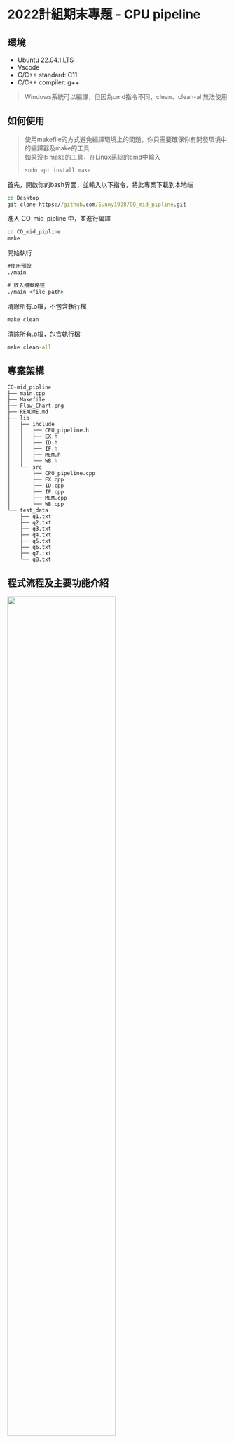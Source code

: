 # 2022計組期末專題 - CPU pipeline

## 環境
* Ubuntu 22.04.1 LTS
* Vscode
* C/C++ standard: C11
* C/C++ compiler: g++
> Windows系統可以編譯，但因為cmd指令不同，clean、clean-all無法使用


## 如何使用

> 使用makefile的方式避免編譯環境上的問題，你只需要確保你有開發環境中的編譯器及make的工具 \
> 如果沒有make的工具，在Linux系統的cmd中輸入 
> ```cmd 
> sudo apt install make
> ```


首先，開啟你的bash界面，並輸入以下指令，將此專案下載到本地端

```cmd
cd Desktop
git clone https://github.com/Sunny1928/CO_mid_pipline.git
```
進入 CO_mid_pipline 中，並進行編譯
```cmd
cd CO_mid_pipline
make
```
開始執行
```cmd
#使用預設
./main 

# 放入檔案路徑
./main <file_path>
```
清除所有.o檔，不包含執行檔
```cmd
make clean
```
清除所有.o檔，包含執行檔
```cmd
make clean-all
```

## 專案架構
```
CO-mid_pipline
├── main.cpp
├── Makefile
├── Flow_Chart.png
├── README.md
├── lib
│   ├── include
│   │   ├── CPU_pipeline.h
│   │   ├── EX.h
│   │   ├── ID.h
│   │   ├── IF.h
│   │   ├── MEM.h
│   │   └── WB.h
│   └── src
│       ├── CPU_pipeline.cpp
│       ├── EX.cpp
│       ├── ID.cpp
│       ├── IF.cpp
│       ├── MEM.cpp
│       └── WB.cpp
└── test_data
    ├── q1.txt
    ├── q2.txt
    ├── q3.txt
    ├── q4.txt
    ├── q5.txt
    ├── q6.txt
    ├── q7.txt
    └── q8.txt

```
## 程式流程及主要功能介紹
<img src="https://github.com/Sunny1928/CO_mid_pipline/blob/main/Flow_Chart.png" width = "70%">

#### 撰寫基礎
* 在ID所使用的值為IF/ID register中的值，在EX所用的值為ID/EX register中的值,以此類推。
* 為了方便處理每個regiter都一定會傳入rs,rt,rd和offset，沒有用到的就會填0。
* stall或是目前stage沒有指令，均會填入null做區別。

### 程式可以分成main.cpp、CPU_pipeline.cpp和CPU pipeline的五個階段IF、ID、EX、MEM、WB：

### Main.cpp : 
- 程式的進入點。
- 讀取MIPS指令，並做字串處理將每行指令分開。
### CPU_pipeline.cpp:
- 將記憶體、暫存器與cycle數初始化。
- 使用index模擬PC變化
- 計算花費的cycle數，循環的順序為WB->MEM->EX->ID->IF。
- 判斷EX hazard和MEM hazard情況
### IF:
- 將讀入的指令字串切割，例如讀入add $1,$2,$3,處理後為[add,$1,$2,$3,]
### ID:
- Decode將讀入指令，根據對應的操作轉換成signal，例如：<br>讀到指令lw，轉換成0101011<br>讀到指令add或是sub，轉換成1000010<br>而指令rs,rt,rd或offset，則直接用字串處理取得使用，過程不會轉換成machine code。

- 利用rs, rt取出要使用的暫存器存到reg1, reg2
### EX:
- 根據opcode是add,sub,lw,sw，決定要執行哪種操作(ALUresult)
### MEM:
- 如果MemRead為1，從記憶體對應的位置取出資料，對應的位置為在EX計算完的值。
- 如果MemWrite為1，則將資料寫入記憶體對應的位置，對應的位置為在EX計算完的值。
### WB:
- 如果MemtoReg為1，則從記憶體取出的值，且RegWrite為1，更新到暫存器rt中。
- 如果MemtoReg為0，則把從ALU中計算出的值，且RegWrite為1，更新到暫存器rd中。

## 程式重點

> 更詳細的內容請詳閱程式碼註解！ 

* ### Data Hazard判別
![image](https://user-images.githubusercontent.com/88101776/210197860-c670a2f4-91b8-43f5-9dc1-63d9aadee6e7.png)
* ### Beq 判別，改變PC
![image](https://user-images.githubusercontent.com/88101776/210197894-642fc4f8-d4f9-458a-9c54-51113ec8c48d.png)

## 執行結果
![image](https://user-images.githubusercontent.com/88101776/210249312-6800dd11-4fee-4b46-94d2-cb5da4afdacf.png)


## 遇到問題
1. 指令讀取處理
   * prob: 轉成machine code後，指令在ID階段讀取不方便。
   * sol: 放棄轉成machine code，到ID階段再使用字串切割分割出十進制的值。
2. Data Hazard處理
   * prob 1: 沒有單純做stall的電路架構
   * sol: 參考forwarding的電路架構，使用一樣的EX hazard、MEM hazard的判別方式，但不做提前把值做更新的操作。
   * prob 2:軟體無法模擬硬體的同步執行，導致hazard的判斷無法放在ID階段。
   * sol: 將hazard的判斷留到一個cycle執行完再判斷。


## 分工

在討論完整體架構後，我們將工作分為前半部，架構撰寫包含pipelined的五個階段，後半部為beq和data hazard的判斷及彙整程式碼。會這樣分配的原因是從頭建立架構比較麻煩，所以將較麻煩的stall處理拆出來，順便進行程式碼的檢查並彙整。
其餘的報告、Readme、makefile均為兩人合力討論寫出來的內容。


|Name|工作內容|
| :-----|:-----|
|莊郁誼 | 程式架構設計（前半部）、撰寫、寫報告、Readme、makefile|
|廖怡誠 |程式架構設計(後半部）、撰寫、寫報告、Readme、makefile| 

## Contributors
|Name|Github Link|
| :-----|:-----|
|Yu-Yi Chuang | https://github.com/Sunny1928|
|Yi-Cheng Liao |https://github.com/yeeecheng| 
